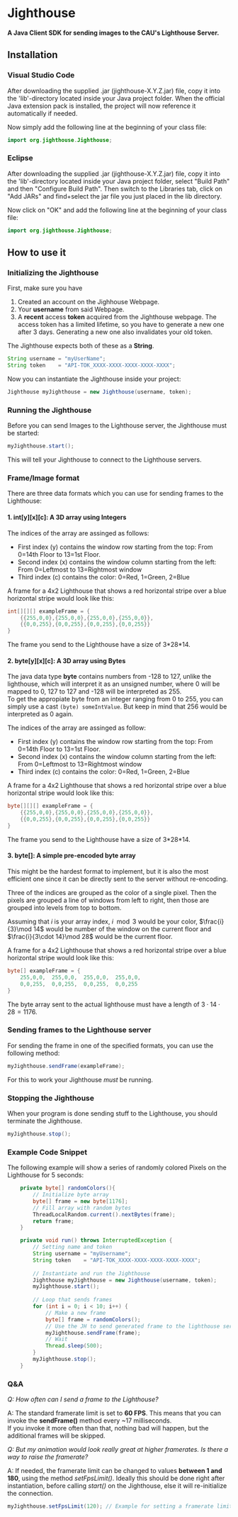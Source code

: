 # Jighthouse
**A Java Client SDK for sending images to the CAU's Lighthouse Server.**


## Installation

### Visual Studio Code

After downloading the supplied .jar (jighthouse-X.Y.Z.jar) file, copy it into the 'lib'-directory located inside your Java project folder. When the official Java extension pack is installed, the project will now reference it automatically if needed.

Now simply add the following line at the beginning of your class file:
```java
import org.jighthouse.Jighthouse;
```

### Eclipse

After downloading the supplied .jar (jighthouse-X.Y.Z.jar) file, copy it into the 'lib'-directory located inside your Java project folder, select "Build Path" and then "Configure Build Path". Then switch to the Libraries tab, click on "Add JARs" and find+select the jar file you just placed in the lib directory. 

Now click on "OK" and add the following line at the beginning of your class file:
```java
import org.jighthouse.Jighthouse;
```

## How to use it

### Initializing the Jighthouse
First, make sure you have
1. Created an account on the Jighhouse Webpage.
2. Your **username** from said Webpage.
3. A **recent** access **token** acquired from the Jighthouse webpage. The access token has a limited lifetime, so you have to generate a new one after 3 days. Generating a new one also invalidates your old token.  

The Jighthouse expects both of these as a **String**.
```java
String username = "myUserName";
String token    = "API-TOK_XXXX-XXXX-XXXX-XXXX-XXXX";
```
  
Now you can instantiate the Jighthouse inside your project:
```java
Jighthouse myJighthouse = new Jighthouse(username, token);
```

### Running the Jighthouse
Before you can send Images to the Lighthouse server, the Jighthouse must be started:
```java
myJighthouse.start();
```
This will tell your Jighthouse to connect to the Lighthouse servers. 

### Frame/Image format
There are three data formats which you can use for sending frames to the Lighthouse: 


#### 1. int[y][x][c]: A 3D array using Integers
The indices of the array are assinged as follows:
- First index (y) contains the window row starting from the top: From 0=14th Floor to 13=1st Floor.
- Second index (x) contains the window column starting from the left: From 0=Leftmost to 13=Rightmost window
- Third index (c) contains the color: 0=Red, 1=Green, 2=Blue

A frame for a 4x2 Lighthouse that shows a red horizontal stripe over a blue horizontal stripe would look like this:
```java
int[][][] exampleFrame = {
    {{255,0,0},{255,0,0},{255,0,0},{255,0,0}},
    {{0,0,255},{0,0,255},{0,0,255},{0,0,255}}
}
```

The frame you send to the Lighthouse have a size of 3\*28\*14.

#### 2. byte[y][x][c]: A 3D array using Bytes 
The java data type **byte** contains numbers from -128 to 127, unlike the lighthouse, which will interpret it as an unsigned number, where 0 will be mapped to 0, 127 to 127 and -128 will be interpreted as 255.  
To get the appropiate byte from an integer ranging from 0 to 255, you can simply use a cast `(byte) someIntValue`. But keep in mind that 256 would be interpreted as 0 again.  

The indices of the array are assinged as follow:
- First index (y) contains the window row starting from the top: From 0=14th Floor to 13=1st Floor.
- Second index (x) contains the window column starting from the left: From 0=Leftmost to 13=Rightmost window
- Third index (c) contains the color: 0=Red, 1=Green, 2=Blue

A frame for a 4x2 Lighthouse that shows a red horizontal stripe over a blue horizontal stripe would look like this:
```java
byte[][][] exampleFrame = {
    {{255,0,0},{255,0,0},{255,0,0},{255,0,0}},
    {{0,0,255},{0,0,255},{0,0,255},{0,0,255}}
}
```

The frame you send to the Lighthouse have a size of 3\*28\*14.

#### 3. byte[]: A simple pre-encoded byte array  
This might be the hardest format to implement, but it is also the most efficient one since it can be directly sent to the server without re-encoding.

Three of the indices are grouped as the color of a single pixel. Then the pixels are grouped a line of windows from left to right, then those are grouped into levels from top to bottom.

Assuming that $i$ is your array index, $i\mod 3$ would be your color, $\frac{i}{3}\mod 14$ would be number of the window on the current floor and $\frac{i}{3\cdot 14}\mod 28$ would be the current floor.

A frame for a 4x2 Lighthouse that shows a red horizontal stripe over a blue horizontal stripe would look like this:
```java
byte[] exampleFrame = {
    255,0,0,  255,0,0,  255,0,0,  255,0,0,  
    0,0,255,  0,0,255,  0,0,255,  0,0,255
}
```

The byte array sent to the actual lighthouse must have a length of $3\cdot 14\cdot 28 = 1176$.

### Sending frames to the Lighthouse server
For sending the frame in one of the specified formats, you can use the following method:
```java
myJighthouse.sendFrame(exampleFrame);
```
For this to work your Jighthouse *must* be running.

### Stopping the Jighthouse
When your program is done sending stuff to the Lighthouse, you should terminate the Jighthouse.
```java
myJighthouse.stop();
```
### Example Code Snippet
The following example will show a series of randomly colored Pixels on the Lighthouse for 5 seconds:

```java
    private byte[] randomColors(){
        // Initialize byte array
        byte[] frame = new byte[1176];
        // Fill array with random bytes
        ThreadLocalRandom.current().nextBytes(frame);
        return frame;
    }

    private void run() throws InterruptedException {
        // Setting name and token
        String username = "myUsername";
        String token    = "API-TOK_XXXX-XXXX-XXXX-XXXX-XXXX";
    
        // Instantiate and run the Jighthouse
        Jighthouse myJighthouse = new Jighthouse(username, token);
        myJighthouse.start();
    
        // Loop that sends frames
        for (int i = 0; i < 10; i++) {
            // Make a new frame
            byte[] frame = randomColors();
            // Use the JH to send generated frame to the lighthouse server
            myJighthouse.sendFrame(frame);
            // Wait
            Thread.sleep(500);
        }
        myJighthouse.stop();
    }
```

### Q&A

*Q: How often can I send a frame to the Lighthouse?*

A: The standard framerate limit is set to **60 FPS**. This means that you can invoke the **sendFrame()** method every ~17 milliseconds.  
  If you invoke it more often than that, nothing bad will happen, but the additional frames will be skipped.

*Q: But my animation would look really great at higher framerates. Is there a way to raise the framerate?*

A: If needed, the framerate limit can be changed to values **between 1 and 180**, using the method *setFpsLimit()*. Ideally this should be done right after instantiation, before calling *start()* on the Jighthouse, else it will re-initialize the connection.

```java
myJighthouse.setFpsLimit(120); // Example for setting a framerate limit of 120 fps
```